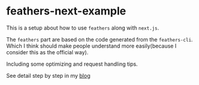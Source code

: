 # feathers-next-example

This is a setup about how to use `feathers` along with `next.js`.

The `feathers` part are based on the code generated from the `feathers-cli`. Which I think should make people understand more easily(because I consider this as the official way).

Including some optimizing and request handling tips.

See detail step by step in my [blog](http://www.albertgao.xyz/2018/02/04/how-to-do-server-side-rendering-with-feathersjs-and-nextjs/)
